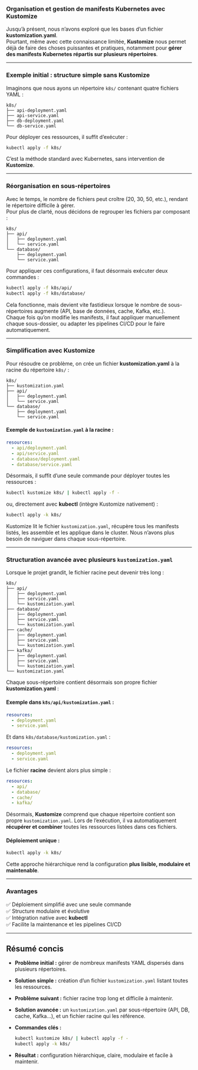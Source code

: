 ### Organisation et gestion de manifests Kubernetes avec **Kustomize**

Jusqu’à présent, nous n’avons exploré que les bases d’un fichier **kustomization.yaml**.\
Pourtant, même avec cette connaissance limitée, **Kustomize** nous permet déjà de faire des choses puissantes et pratiques, notamment pour **gérer des manifests Kubernetes répartis sur plusieurs répertoires**.

---

### Exemple initial : structure simple sans Kustomize

Imaginons que nous ayons un répertoire `k8s/` contenant quatre fichiers YAML :

```
k8s/
├── api-deployment.yaml
├── api-service.yaml
├── db-deployment.yaml
└── db-service.yaml
```

Pour déployer ces ressources, il suffit d’exécuter :

```bash
kubectl apply -f k8s/
```

C’est la méthode standard avec Kubernetes, sans intervention de **Kustomize**.

---

### Réorganisation en sous-répertoires

Avec le temps, le nombre de fichiers peut croître (20, 30, 50, etc.), rendant le répertoire difficile à gérer.\
Pour plus de clarté, nous décidons de regrouper les fichiers par composant :

```
k8s/
├── api/
│   ├── deployment.yaml
│   └── service.yaml
└── database/
    ├── deployment.yaml
    └── service.yaml
```

Pour appliquer ces configurations, il faut désormais exécuter deux commandes :

```bash
kubectl apply -f k8s/api/
kubectl apply -f k8s/database/
```

Cela fonctionne, mais devient vite fastidieux lorsque le nombre de sous-répertoires augmente (API, base de données, cache, Kafka, etc.).\
Chaque fois qu’on modifie les manifests, il faut appliquer manuellement chaque sous-dossier, ou adapter les pipelines CI/CD pour le faire automatiquement.

---

### Simplification avec **Kustomize**

Pour résoudre ce problème, on crée un fichier **kustomization.yaml** à la racine du répertoire `k8s/` :

```
k8s/
├── kustomization.yaml
├── api/
│   ├── deployment.yaml
│   └── service.yaml
└── database/
    ├── deployment.yaml
    └── service.yaml
```

#### Exemple de `kustomization.yaml` à la racine :

```yaml
resources:
  - api/deployment.yaml
  - api/service.yaml
  - database/deployment.yaml
  - database/service.yaml
```

Désormais, il suffit d’une seule commande pour déployer toutes les ressources :

```bash
kubectl kustomize k8s/ | kubectl apply -f -
```

ou, directement avec **kubectl** (intègre Kustomize nativement) :

```bash
kubectl apply -k k8s/
```

Kustomize lit le fichier `kustomization.yaml`, récupère tous les manifests listés, les assemble et les applique dans le cluster.
Nous n’avons plus besoin de naviguer dans chaque sous-répertoire.

---

### Structuration avancée avec plusieurs `kustomization.yaml`

Lorsque le projet grandit, le fichier racine peut devenir très long :

```
k8s/
├── api/
│   ├── deployment.yaml
│   ├── service.yaml
│   └── kustomization.yaml
├── database/
│   ├── deployment.yaml
│   ├── service.yaml
│   └── kustomization.yaml
├── cache/
│   ├── deployment.yaml
│   ├── service.yaml
│   └── kustomization.yaml
├── kafka/
│   ├── deployment.yaml
│   ├── service.yaml
│   └── kustomization.yaml
└── kustomization.yaml
```

Chaque sous-répertoire contient désormais son propre fichier **kustomization.yaml** :

#### Exemple dans `k8s/api/kustomization.yaml` :

```yaml
resources:
  - deployment.yaml
  - service.yaml
```

Et dans `k8s/database/kustomization.yaml` :

```yaml
resources:
  - deployment.yaml
  - service.yaml
```

Le fichier **racine** devient alors plus simple :

```yaml
resources:
  - api/
  - database/
  - cache/
  - kafka/
```

Désormais, **Kustomize** comprend que chaque répertoire contient son propre `kustomization.yaml`.
Lors de l’exécution, il va automatiquement **récupérer et combiner** toutes les ressources listées dans ces fichiers.

#### Déploiement unique :

```bash
kubectl apply -k k8s/
```

Cette approche hiérarchique rend la configuration **plus lisible, modulaire et maintenable**.

---

### Avantages

✅ Déploiement simplifié avec une seule commande\
✅ Structure modulaire et évolutive\
✅ Intégration native avec **kubectl**\
✅ Facilite la maintenance et les pipelines CI/CD

---

## Résumé concis

* **Problème initial :** gérer de nombreux manifests YAML dispersés dans plusieurs répertoires.
* **Solution simple :** création d’un fichier `kustomization.yaml` listant toutes les ressources.
* **Problème suivant :** fichier racine trop long et difficile à maintenir.
* **Solution avancée :** un `kustomization.yaml` par sous-répertoire (API, DB, cache, Kafka…), et un fichier racine qui les référence.
* **Commandes clés :**

  ```bash
  kubectl kustomize k8s/ | kubectl apply -f -
  kubectl apply -k k8s/
  ```
* **Résultat :** configuration hiérarchique, claire, modulaire et facile à maintenir.

